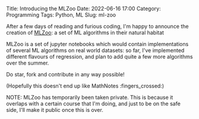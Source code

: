 Title: Introducing the MLZoo
Date: 2022-06-16 17:00
Category: Programming
Tags: Python, ML
Slug: ml-zoo

After a few days of reading and furious coding, I'm happy to announce the creation of [MLZoo](https://github.com/Aniruddha-Deb/MLZoo): a set of ML algorithms in their natural habitat

MLZoo is a set of jupyter notebooks which would contain implementations of several ML algorithms on real world datasets: so far, I've implemented different flavours of regression, and plan to add quite a few more algorithms over the summer.

Do star, fork and contribute in any way possible! 

(Hopefully this doesn't end up like MathNotes :fingers\_crossed:)

NOTE: MLZoo has temporarily been taken private. This is because it overlaps with a certain course that I'm doing, and just to be on the safe side, I'll make it public once this is over.
